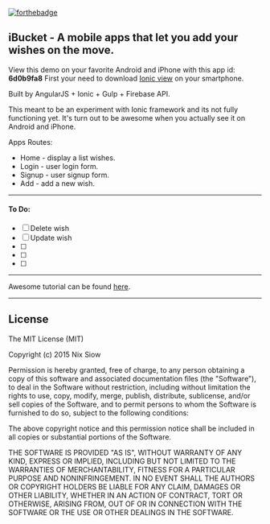[![forthebadge](http://forthebadge.com/images/badges/built-with-love.svg)](http://forthebadge.com)

iBucket - A mobile apps that let you add your wishes on the move.
---

View this demo on your favorite Android and iPhone with this app id: **6d0b9fa8**
First your need to download [Ionic view](http://view.ionic.io/) on your smartphone.

Built by AngularJS + Ionic + Gulp + Firebase API.

This meant to be an experiment with Ionic framework and its not fully functioning yet. It's turn out to be awesome when you actually see it on Android and iPhone.

Apps Routes:
* Home - display a list wishes.
* Login - user login form.
* Signup - user signup form.
* Add - add a new wish.

---
#### To Do:
- [ ] Delete wish
- [ ] Update wish
- [ ]
- [ ]
- [ ]

---

Awesome tutorial can be found [here](http://www.sitepoint.com/series/creating-a-bucket-list-with-the-ionic-framework-and-firebase/).

---

License
---

The MIT License (MIT)

Copyright (c) 2015 Nix Siow

Permission is hereby granted, free of charge, to any person obtaining a copy of this software and associated documentation files (the "Software"), to deal in the Software without restriction, including without limitation the rights to use, copy, modify, merge, publish, distribute, sublicense, and/or sell copies of the Software, and to permit persons to whom the Software is furnished to do so, subject to the following conditions:

The above copyright notice and this permission notice shall be included in all copies or substantial portions of the Software.

THE SOFTWARE IS PROVIDED "AS IS", WITHOUT WARRANTY OF ANY KIND, EXPRESS OR IMPLIED, INCLUDING BUT NOT LIMITED TO THE WARRANTIES OF MERCHANTABILITY, FITNESS FOR A PARTICULAR PURPOSE AND NONINFRINGEMENT. IN NO EVENT SHALL THE AUTHORS OR COPYRIGHT HOLDERS BE LIABLE FOR ANY CLAIM, DAMAGES OR OTHER LIABILITY, WHETHER IN AN ACTION OF CONTRACT, TORT OR OTHERWISE, ARISING FROM, OUT OF OR IN CONNECTION WITH THE SOFTWARE OR THE USE OR OTHER DEALINGS IN THE SOFTWARE.
